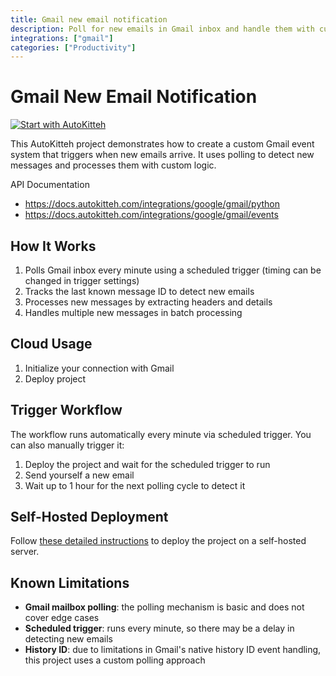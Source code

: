 ```yaml
---
title: Gmail new email notification
description: Poll for new emails in Gmail inbox and handle them with custom logic
integrations: ["gmail"]
categories: ["Productivity"]
---
```


# Gmail New Email Notification

[![Start with AutoKitteh](https://autokitteh.com/assets/autokitteh-badge.svg)](https://app.autokitteh.cloud/template?name=walkthroughs/new_gmail_notification)

This AutoKitteh project demonstrates how to create a custom Gmail event system that triggers when new emails arrive. It uses polling to detect new messages and processes them with custom logic.

API Documentation

- https://docs.autokitteh.com/integrations/google/gmail/python
- https://docs.autokitteh.com/integrations/google/gmail/events

## How It Works

1. Polls Gmail inbox every minute using a scheduled trigger (timing can be changed in trigger settings)
2. Tracks the last known message ID to detect new emails
3. Processes new messages by extracting headers and details
4. Handles multiple new messages in batch processing

## Cloud Usage

1. Initialize your connection with Gmail
2. Deploy project

## Trigger Workflow

The workflow runs automatically every minute via scheduled trigger. You can also manually trigger it:

1. Deploy the project and wait for the scheduled trigger to run
2. Send yourself a new email
3. Wait up to 1 hour for the next polling cycle to detect it

## Self-Hosted Deployment

Follow [these detailed instructions](https://docs.autokitteh.com/get_started/deployment) to deploy the project on a self-hosted server.

## Known Limitations

- **Gmail mailbox polling**: the polling mechanism is basic and does not cover edge cases
- **Scheduled trigger**: runs every minute, so there may be a delay in detecting new emails
- **History ID**: due to limitations in Gmail's native history ID event handling, this project uses a custom polling approach
